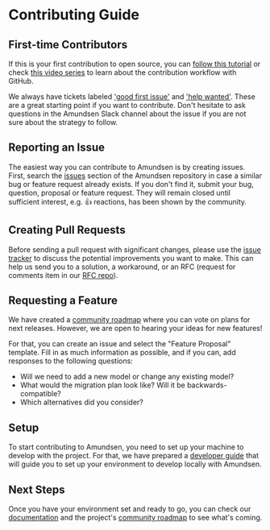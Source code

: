 # Contributing Guide

## First-time Contributors

If this is your first contribution to open source, you can [follow this tutorial][contributiontutorial] or check [this video series][contributionvideos] to learn about the contribution workflow with GitHub.

We always have tickets labeled ['good first issue'][goodfirstissues] and ['help wanted'][helpwantedissues]. These are a great starting point if you want to contribute. Don't hesitate to ask questions in the Amundsen Slack channel about the issue if you are not sure about the strategy to follow.

## Reporting an Issue

The easiest way you can contribute to Amundsen is by creating issues. First, search the [issues][issues] section of the Amundsen repository in case a similar bug or feature request already exists. If you don't find it, submit your bug, question, proposal or feature request. They will remain closed until sufficient interest, e.g. 👍 reactions, has been shown by the community.

## Creating Pull Requests

Before sending a pull request with significant changes, please use the [issue tracker][issues] to discuss the potential improvements you want to make. This can help us send you to a solution, a workaround, or an RFC (request for comments item in our [RFC repo][requestforcomments]).

## Requesting a Feature

We have created a [community roadmap][communityroadmap] where you can vote on plans for next releases. However, we are open to hearing your ideas for new features!

For that, you can create an issue and select the "Feature Proposal" template. Fill in as much information as possible, and if you can, add responses to the following questions:

- Will we need to add a new model or change any existing model?
- What would the migration plan look like? Will it be backwards-compatible?
- Which alternatives did you consider?

## Setup

To start contributing to Amundsen, you need to set up your machine to develop with the project. For that, we have prepared a [developer guide][developerguide] that will guide you to set up your environment to develop locally with Amundsen.

## Next Steps

Once you have your environment set and ready to go, you can check our [documentation][documentationhomepage] and the project's [community roadmap][communityroadmap] to see what's coming.

[issues]: https://github.com/amundsen-io/amundsen/issues
[contributiontutorial]: https://github.com/firstcontributions/first-contributions#first-contributions
[contributionvideos]: https://egghead.io/courses/how-to-contribute-to-an-open-source-project-on-github
[goodfirstissues]: https://github.com/amundsen-io/amundsen/issues?q=label%3A%22good+first+issue%22+-label%3Anot%22status%3Acompleted%22+
[helpwantedissues]: https://github.com/amundsen-io/amundsen/issues?q=label%3A%22help+wanted%22++-label%3Anot%22status%3Acompleted%22+
[developerguide]: https://www.amundsen.io/amundsen/developer_guide/
[communityroadmap]: https://github.com/amundsen-io/amundsen#community-roadmap
[documentationhomepage]: https://www.amundsen.io/amundsen/
[requestforcomments]: https://github.com/amundsen-io/rfcs
